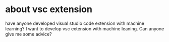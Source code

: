 
# about vsc extension

have anyone developed visual studio code extension with machine learning?
I want to develop vsc extension with machine leaning. Can anyone give me some advice?

        